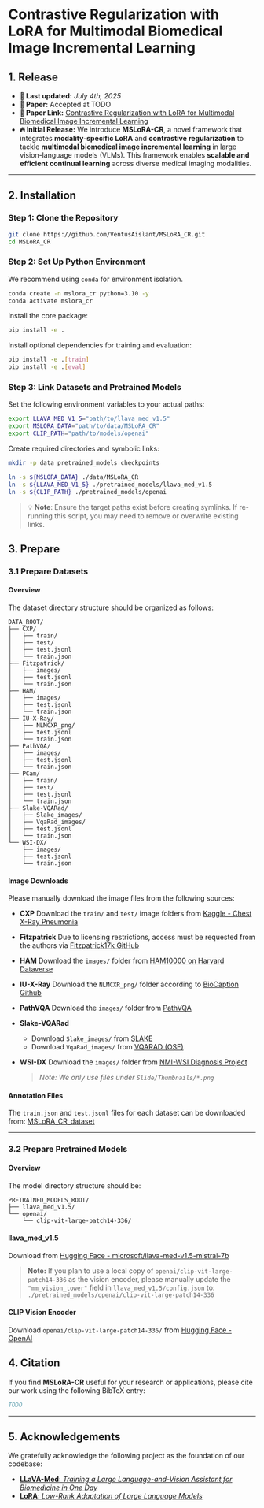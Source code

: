 # Contrastive Regularization with LoRA for Multimodal Biomedical Image Incremental Learning

## 1. Release

- **📅 Last updated:** *July 4th, 2025*
- **📢 Paper:** Accepted at  TODO
- **📄 Paper Link:** [Contrastive Regularization with LoRA for Multimodal Biomedical Image Incremental Learning](TODO)
- **🔥 Initial Release:** We introduce **MSLoRA-CR**, a novel framework that integrates **modality-specific LoRA** and **contrastive regularization** to tackle **multimodal biomedical image incremental learning** in large vision-language models (VLMs).
   This framework enables **scalable and efficient continual learning** across diverse medical imaging modalities.

------

## 2. Installation

### Step 1: Clone the Repository

```bash
git clone https://github.com/VentusAislant/MSLoRA_CR.git
cd MSLoRA_CR
```

### Step 2: Set Up Python Environment

We recommend using `conda` for environment isolation.

```bash
conda create -n mslora_cr python=3.10 -y
conda activate mslora_cr
```

Install the core package:

```bash
pip install -e .
```

Install optional dependencies for training and evaluation:

```bash
pip install -e .[train]
pip install -e .[eval]
```

### Step 3: Link Datasets and Pretrained Models

Set the following environment variables to your actual paths:

```bash
export LLAVA_MED_V1_5="path/to/llava_med_v1.5"
export MSLORA_DATA="path/to/data/MSLoRA_CR"
export CLIP_PATH="path/to/models/openai"
```

Create required directories and symbolic links:

```bash
mkdir -p data pretrained_models checkpoints

ln -s ${MSLORA_DATA} ./data/MSLoRA_CR
ln -s ${LLAVA_MED_V1_5} ./pretrained_models/llava_med_v1.5
ln -s ${CLIP_PATH} ./pretrained_models/openai
```

> 💡 **Note**: Ensure the target paths exist before creating symlinks. If re-running this script, you may need to remove or overwrite existing links.

## 3. Prepare

### 3.1 Prepare Datasets

#### Overview

The dataset directory structure should be organized as follows:

```plain text
DATA_ROOT/
├── CXP/
│   ├── train/
│   ├── test/
│   ├── test.jsonl
│   └── train.json
├── Fitzpatrick/
│   ├── images/
│   ├── test.jsonl
│   └── train.json
├── HAM/
│   ├── images/
│   ├── test.jsonl
│   └── train.json   
├── IU-X-Ray/
│   ├── NLMCXR_png/
│   ├── test.jsonl
│   └── train.json  
├── PathVQA/
│   ├── images/
│   ├── test.jsonl
│   └── train.json  
├── PCam/
│   ├── train/
│   ├── test/
│   ├── test.jsonl
│   └── train.json
├── Slake-VQARad/
│   ├── Slake_images/
│   ├── VqaRad_images/
│   ├── test.jsonl
│   └── train.json  
└── WSI-DX/
    ├── images/
    ├── test.jsonl
    └── train.json  
```

#### Image Downloads

Please manually download the image files from the following sources:

- **CXP**
   Download the `train/` and `test/` image folders from [Kaggle - Chest X-Ray Pneumonia](https://www.kaggle.com/datasets/paultimothymooney/chest-xray-pneumonia)

- **Fitzpatrick**
   Due to licensing restrictions, access must be requested from the authors via [Fitzpatrick17k GitHub](https://github.com/mattgroh/fitzpatrick17k)

- **HAM**
   Download the `images/` folder from [HAM10000 on Harvard Dataverse](https://dataverse.harvard.edu/dataset.xhtml?persistentId=doi:10.7910/DVN/DBW86T)

- **IU-X-Ray**
   Download the `NLMCXR_png/` folder according to [BioCaption Github](https://github.com/nlpaueb/bioCaption/)

- **PathVQA**
   Download the `images/` folder from [PathVQA](https://drive.google.com/file/d/1utnisF_HJ8Yk9Qe9dBe9mxuruuGe7DgW/view?usp=sharing)

- **Slake-VQARad**

  - Download `Slake_images/` from [SLAKE](https://www.med-vqa.com/slake/)
  - Download `VqaRad_images/` from [VQARAD (OSF)](https://osf.io/89kps/)

- **WSI-DX**
   Download the `images/` folder from [NMI-WSI Diagnosis Project](https://figshare.com/projects/nmi-wsi-diagnosis/61973)

  > *Note: We only use files under `Slide/Thumbnails/*.png`*

#### Annotation Files

The `train.json` and `test.jsonl` files for each dataset can be downloaded from: [MSLoRA_CR_dataset](https://huggingface.co/datasets/VentusAislant/MSLoRA_CR)

------

### 3.2 Prepare Pretrained Models

#### Overview

The model directory structure should be:

```plain text
PRETRAINED_MODELS_ROOT/
├── llava_med_v1.5/
└── openai/
    └── clip-vit-large-patch14-336/
```

#### llava_med_v1.5

Download from [Hugging Face - microsoft/llava-med-v1.5-mistral-7b](https://huggingface.co/microsoft/llava-med-v1.5-mistral-7b)

> **Note:** If you plan to use a local copy of `openai/clip-vit-large-patch14-336` as the vision encoder, please manually update the `"mm_vision_tower"` field in `llava_med_v1.5/config.json` to:
>  `./pretrained_models/openai/clip-vit-large-patch14-336`

#### CLIP Vision Encoder

Download `openai/clip-vit-large-patch14-336/` from [Hugging Face - OpenAI](https://huggingface.co/openai/clip-vit-large-patch14-336)

## 4. Citation

If you find **MSLoRA-CR** useful for your research or applications, please cite our work using the following BibTeX entry:

```bibtex
TODO
```

------

## 5. Acknowledgements

We gratefully acknowledge the following project as the foundation of our codebase:

- [**LLaVA-Med**: *Training a Large Language-and-Vision Assistant for Biomedicine in One Day*](https://github.com/microsoft/LLaVA-Med)
- [**LoRA**: *Low-Rank Adaptation of Large Language Models*](https://github.com/microsoft/LoRA)
